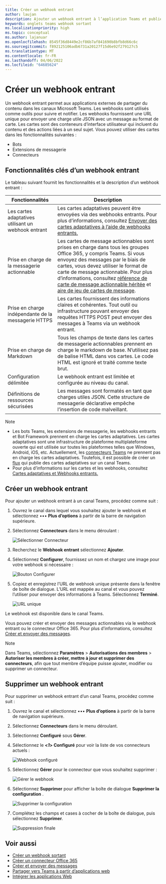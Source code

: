 ```yaml
---
title: Créer un webhook entrant
author: laujan
description: Ajouter un webhook entrant à l’application Teams et publier toutes les demandes externes à Teams à l’aide de celui-ci
keywords: onglets teams webhook sortant
ms.localizationpriority: high
ms.topic: conceptual
ms.author: lajanuar
ms.openlocfilehash: 8545f36d8449e2cf86b7af841690b8bfb8d66c6c
ms.sourcegitcommit: f892125106adb6731a20127f15d6e92f279127c5
ms.translationtype: MT
ms.contentlocale: fr-FR
ms.lasthandoff: 04/06/2022
ms.locfileid: "64685624"
---
```

# <a name="create-an-incoming-webhook"></a>Créer un webhook entrant

Un webhook entrant permet aux applications externes de partager du contenu dans les canaux Microsoft Teams. Les webhooks sont utilisés comme outils pour suivre et notifier. Les webhooks fournissent une URL unique pour envoyer une charge utile JSON avec un message au format de carte. Les cartes sont des conteneurs d’interface utilisateur qui incluent du contenu et des actions liées à un seul sujet. Vous pouvez utiliser des cartes dans les fonctionnalités suivantes :

* Bots
* Extensions de messagerie
* Connecteurs

## <a name="key-features-of-an-incoming-webhook"></a>Fonctionnalités clés d’un webhook entrant

Le tableau suivant fournit les fonctionnalités et la description d’un webhook entrant :

| Fonctionnalités | Description |
| -------- | ----------- |
|Les cartes adaptatives utilisant un webhook entrant | Les cartes adaptatives peuvent être envoyées via des webhooks entrants. Pour plus d’informations, consultez [Envoyer des cartes adaptatives à l’aide de webhooks entrants.](../../webhooks-and-connectors/how-to/connectors-using.md#send-adaptive-cards-using-an-incoming-webhook)|
|Prise en charge de la messagerie actionnable|Les cartes de message actionnables sont prises en charge dans tous les groupes Office 365, y compris Teams. Si vous envoyez des messages par le biais de cartes, vous devez utiliser le format de carte de message actionnable. Pour plus d’informations, consultez [référence de carte de message actionnable héritée](/outlook/actionable-messages/message-card-reference) et [aire de jeu de cartes de message](https://messagecardplayground.azurewebsites.net).|
|Prise en charge indépendante de la messagerie HTTPS|Les cartes fournissent des informations claires et cohérentes. Tout outil ou infrastructure pouvant envoyer des requêtes HTTPS POST peut envoyer des messages à Teams via un webhook entrant.|
|Prise en charge de Markdown|Tous les champs de texte dans les cartes de messagerie actionnables prennent en charge le markdown de base. N’utilisez pas de balise HTML dans vos cartes. Le code HTML est ignoré et traité comme texte brut.|
|Configuration délimitée|Le webhook entrant est limitée et configurée au niveau du canal.|
|Définitions de ressources sécurisées|Les messages sont formatés en tant que charges utiles JSON. Cette structure de messagerie déclarative empêche l’insertion de code malveillant.|

<!--- TBD: A note should be short and eye-catching. No need to put a list item inside a Note or any admonition for that matter. Re-write the below list item.
--->

> [!NOTE]
>
> * Les bots Teams, les extensions de messagerie, les webhooks entrants et Bot Framework prennent en charge les cartes adaptatives. Les cartes adaptatives sont une infrastructure de plateforme multiplateforme ouverte qui est utilisée sur toutes les plateformes telles que Windows, Android, iOS, etc. Actuellement, les [connecteurs Teams](../../webhooks-and-connectors/how-to/connectors-creating.md) ne prennent pas en charge les cartes adaptatives. Toutefois, il est possible de créer un [flux](https://flow.microsoft.com/blog/microsoft-flow-in-microsoft-teams/) qui publie des cartes adaptatives sur un canal Teams.
> * Pour plus d’informations sur les cartes et les webhooks, consultez [Cartes adaptatives et Webhooks entrants.](~/task-modules-and-cards/what-are-cards.md#adaptive-cards-and-incoming-webhooks)

## <a name="create-an-incoming-webhook"></a>Créer un webhook entrant

Pour ajouter un webhook entrant à un canal Teams, procédez comme suit :

1. Ouvrez le canal dans lequel vous souhaitez ajouter le webhook et sélectionnez &#8226;&#8226;&#8226; **Plus d’options** à partir de la barre de navigation supérieure.
1. Sélectionnez **Connecteurs** dans le menu déroulant :

    ![Sélectionner Connecteur](~/assets/images/connectors.png)

1. Recherchez le **Webhook entrant** sélectionnez **Ajouter**.
1. Sélectionnez **Configurer**, fournissez un nom et chargez une image pour votre webhook si nécessaire :

    ![Bouton Configurer](~/assets/images/configure.png)

1. Copiez et enregistrez l’URL de webhook unique présente dans la fenêtre de boîte de dialogue. L’URL est mappée au canal et vous pouvez l’utiliser pour envoyer des informations à Teams. Sélectionnez **Terminé**.

    ![URL unique](~/assets/images/url.png)

Le webhook est disponible dans le canal Teams.

Vous pouvez créer et envoyer des messages actionnables via le webhook entrant ou le connecteur Office 365. Pour plus d’informations, consultez [Créer et envoyer des messages](~/webhooks-and-connectors/how-to/connectors-using.md).

> [!NOTE]
> Dans Teams, sélectionnez **Paramètres** > **Autorisations des membres** > **Autoriser les membres à créer, mettre à jour et supprimer des connecteurs**, afin que tout membre d’équipe puisse ajouter, modifier ou supprimer un connecteur.

## <a name="remove-an-incoming-webhook"></a>Supprimer un webhook entrant

Pour supprimer un webhook entrant d’un canal Teams, procédez comme suit :

1. Ouvrez le canal et sélectionnez &#8226;&#8226;&#8226; **Plus d’options** à partir de la barre de navigation supérieure.
1. Sélectionnez **Connecteurs** dans le menu déroulant.
1. Sélectionnez **Configuré** sous **Gérer**.
1. Sélectionnez le **<*1*> Configuré** pour voir la liste de vos connecteurs actuels :

    ![Webhook configuré](~/assets/images/configured.png)

1. Sélectionnez **Gérer** pour le connecteur que vous souhaitez supprimer :

    ![Gérer le webhook](~/assets/images/manage.png)

1. Sélectionnez **Supprimer** pour afficher la boîte de dialogue **Supprimer la configuration** .

    ![Supprimer la configuration](~/assets/images/removeconfiguration.png)

1. Complétez les champs et cases à cocher de la boîte de dialogue, puis sélectionnez **Supprimer**.

    ![Suppression finale](~/assets/images/finalremove.png)

## <a name="see-also"></a>Voir aussi

* [Créer un webhook sortant](~/webhooks-and-connectors/how-to/add-outgoing-webhook.md)
* [Créer un connecteur Office 365](~/webhooks-and-connectors/how-to/connectors-creating.md)
* [Créer et envoyer des messages](~/webhooks-and-connectors/how-to/connectors-using.md)
* [Partager vers Teams à partir d’applications web](~/concepts/build-and-test/share-to-teams-from-web-apps.md)
* [Intégrer les applications Web](~/samples/integrate-web-apps-overview.md)
